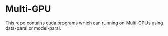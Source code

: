 Multi-GPU
=========

This repo contains cuda programs which can running on Multi-GPUs using data-paral or model-paral.
